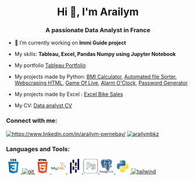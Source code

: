 <h1 align="center">Hi 👋, I'm Arailym</h1>
<h3 align="center">A passionate Data Analyst in France</h3>

- 🔭 I’m currently working on **Immi Guide project**

- My skills: **Tableau, Excel, Pandas Numpy using Jupyter Notebook**

- My portfolio
<a href="https://public.tableau.com/app/profile/arailym.pernebay/vizzes" target="blank">Tableau Portfolio</a>

- My projects made by Python: 
<a href="https://github.com/pernebay-arailym/Project_1_BMI_calculator" target="blank">BMI Calculator</a>, 
<a href="https://github.com/pernebay-arailym/Project_2_Automated_file_sorter" target="blank">Automated file Sorter</a>, 
<a href="https://github.com/pernebay-arailym/Project_3_WebScraping_HTML" target="blank">Webscraping HTML</a>, 
<a href="https://github.com/pernebay-arailym/Project_4_GameOfLife" target="blank">Game Of Live</a>, 
<a href="https://github.com/pernebay-arailym/Project_5_Alarm_oclock" target="blank">Alarm O'Clock</a>, 
<a href="https://github.com/pernebay-arailym/Project_6_Password_generator" target="blank">Password Generator</a>


- My projects made by Excel :
<a href="https://github.com/pernebay-arailym/Project_1_Excel_Bike_Sales" target="blank"> Excel Bike Sales</a>

- My CV:
<a href="https://docs.google.com/document/d/1mGEb0GVI1szqqPq1fS_6SJYphSwsRxWlvfO7gIIBVeo/edit?usp=sharing" target="blank">Data analyst CV</a>

<h3 align="left">Connect with me:</h3>
<p align="left">
<a href="https://linkedin.com/in/https://www.linkedin.com/in/arailym-pernebay/" target="blank"><img align="center" src="https://raw.githubusercontent.com/rahuldkjain/github-profile-readme-generator/master/src/images/icons/Social/linked-in-alt.svg" alt="https://www.linkedin.com/in/arailym-pernebay/" height="30" width="40" /></a>
<a href="https://instagram.com/arailymbkz" target="blank"><img align="center" src="https://raw.githubusercontent.com/rahuldkjain/github-profile-readme-generator/master/src/images/icons/Social/instagram.svg" alt="arailymbkz" height="30" width="40" /></a>
</p>

<h3 align="left">Languages and Tools:</h3>
<p align="left"> <a href="https://www.w3schools.com/css/" target="_blank" rel="noreferrer"> <img src="https://raw.githubusercontent.com/devicons/devicon/master/icons/css3/css3-original-wordmark.svg" alt="css3" width="40" height="40"/> </a> <a href="https://git-scm.com/" target="_blank" rel="noreferrer"> <img src="https://www.vectorlogo.zone/logos/git-scm/git-scm-icon.svg" alt="git" width="40" height="40"/> </a> <a href="https://www.w3.org/html/" target="_blank" rel="noreferrer"> <img src="https://raw.githubusercontent.com/devicons/devicon/master/icons/html5/html5-original-wordmark.svg" alt="html5" width="40" height="40"/> </a> <a href="https://www.mysql.com/" target="_blank" rel="noreferrer"> <img src="https://raw.githubusercontent.com/devicons/devicon/master/icons/mysql/mysql-original-wordmark.svg" alt="mysql" width="40" height="40"/> </a> <a href="https://pandas.pydata.org/" target="_blank" rel="noreferrer"> <img src="https://raw.githubusercontent.com/devicons/devicon/2ae2a900d2f041da66e950e4d48052658d850630/icons/pandas/pandas-original.svg" alt="pandas" width="40" height="40"/> </a> <a href="https://www.photoshop.com/en" target="_blank" rel="noreferrer"> <img src="https://raw.githubusercontent.com/devicons/devicon/master/icons/photoshop/photoshop-line.svg" alt="photoshop" width="40" height="40"/> </a> <a href="https://www.postgresql.org" target="_blank" rel="noreferrer"> <img src="https://raw.githubusercontent.com/devicons/devicon/master/icons/postgresql/postgresql-original-wordmark.svg" alt="postgresql" width="40" height="40"/> </a> <a href="https://www.python.org" target="_blank" rel="noreferrer"> <img src="https://raw.githubusercontent.com/devicons/devicon/master/icons/python/python-original.svg" alt="python" width="40" height="40"/> </a> <a href="https://tailwindcss.com/" target="_blank" rel="noreferrer"> <img src="https://www.vectorlogo.zone/logos/tailwindcss/tailwindcss-icon.svg" alt="tailwind" width="40" height="40"/> </a> </p>
